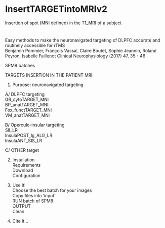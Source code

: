 # InsertTARGETintoMRIv2
Insertion of spot (MNI defined) in the T1_MRI of a subject
#
Easy methods to make the neuronavigated targeting of DLPFC accurate and routinely accessible for rTMS 	      	      
      Benjamin Pommier, François Vassal, Claire Boutet, Sophie Jeannin, Roland Peyron, Isabelle Faillenot Clinical Neurophysiology (2017) 47, 35 - 46

SPM8 batches

TARGETS INSERTION IN THE PATIENT MRI
1.	Purpose: neuronavigated targeting

  A/	DLPFC targeting	                  
        GR_cytoTARGET_MNI	              
        BP_anatTARGET_MNI	              
        Fox_functTARGET_MNI	            
        VM_anatTARGET_MNI	              
				
  B/	Operculo-insular targeting	      
        SII_LR		      	      	      
        InsulaPOST_Ig_ALG_LR		        
        InsulaANT_SIS_LR		      	    
				
  C/	OTHER target		      	          
  
2.	Installation		      	      	   
      Requirements		      	      	  
      Download		      	      	      
      Configuration	
			
3.	Use it!		      	      	      	  
      Choose the best batch for your images	      	      
      Copy files into ‘input’		        
      RUN batch of SPM8		      	      
      OUTPUT		      	      	        
      Clean		      	
			
4.	Cite it...		      	      	      

